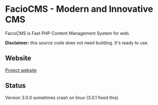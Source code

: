 # FacioCMS - Modern and Innovative CMS 
FacioCMS is Fast PHP Content Management System for web. 

**Disclaimer:** this source code does not need building. It's ready to use.

## Website
[Project website](https://www.faciocms.maciejdebowski.pl/)

## Status
Version 3.0.0 sometimes crash on linux (3.0.1 fixed this)
